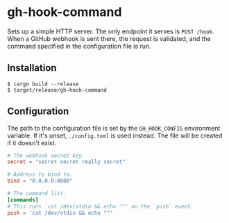 # gh-hook-command
Sets up a simple HTTP server. The only endpoint it serves is `POST /hook`. When
a GitHub webhook is sent there, the request is validated, and the command
specified in the configuration file is run.

## Installation
```
$ cargo build --release
$ target/release/gh-hook-command
```

## Configuration
The path to the configuration file is set by the `GH_HOOK_CONFIG` environment
variable. If it's unset, `./config.toml` is used instead. The file will be
created if it doesn't exist.

```toml
# The webhook secret key.
secret = "secret secret really secret"

# Address to bind to.
bind = "0.0.0.0:8000"

# The command list.
[commands]
# This runs `cat /dev/stdin && echo ""' on the `push` event.
push = 'cat /dev/stdin && echo ""'
```
